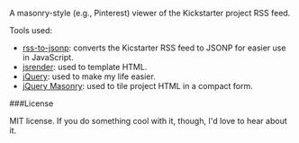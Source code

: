 A masonry-style (e.g., Pinterest) viewer of the Kickstarter project RSS feed.

Tools used:

* [rss-to-jsonp](https://github.com/patridge/rss-to-jsonp): converts the Kicstarter RSS feed to JSONP for easier use in JavaScript.
* [jsrender](https://github.com/BorisMoore/jsrender): used to template HTML.
* [jQuery](http://jquery.com/): used to make my life easier.
* [jQuery Masonry](http://masonry.desandro.com/): used to tile project HTML in a compact form.

###License

MIT license. If you do something cool with it, though, I'd love to hear about it.